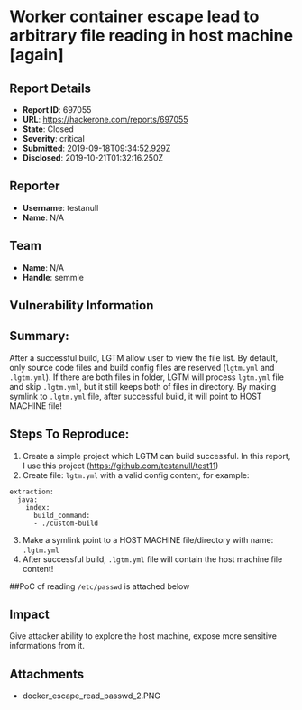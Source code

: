 # Worker container escape lead to arbitrary file reading in host machine [again]

## Report Details
- **Report ID**: 697055
- **URL**: https://hackerone.com/reports/697055
- **State**: Closed
- **Severity**: critical
- **Submitted**: 2019-09-18T09:34:52.929Z
- **Disclosed**: 2019-10-21T01:32:16.250Z

## Reporter
- **Username**: testanull
- **Name**: N/A

## Team
- **Name**: N/A
- **Handle**: semmle

## Vulnerability Information
## Summary:
After a successful build, LGTM allow user to view the file list.
By default, only source code files and build config files are reserved (``lgtm.yml`` and ``.lgtm.yml``).
If there are both files in folder, LGTM will process ``lgtm.yml`` file and skip ``.lgtm.yml``, but it still keeps both of files in directory.
By making symlink to ``.lgtm.yml`` file, after successful build, it will point to HOST MACHINE file!

## Steps To Reproduce:

1. Create a simple project which LGTM can build successful.
In this report, I use this project (https://github.com/testanull/test11)
2. Create file: ``lgtm.yml``  with a valid config content, for example:

```
extraction:
  java:
    index:
      build_command:
      - ./custom-build
```

3. Make a symlink point to a HOST MACHINE file/directory with name: ``.lgtm.yml``
4. After successful build, ``.lgtm.yml`` file will contain the host machine file content!

##PoC of reading ``/etc/passwd`` is attached below

## Impact

Give attacker ability to explore the host machine, expose more sensitive informations from it.

## Attachments
- docker_escape_read_passwd_2.PNG
